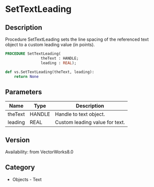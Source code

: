 # SetTextLeading

## Description
Procedure SetTextLeading sets the line spacing of the referenced text object to a custom leading value (in points).

```pascal
PROCEDURE SetTextLeading(
				theText : HANDLE;
				leading : REAL);
```

```python
def vs.SetTextLeading(theText, leading):
    return None
```

## Parameters
|Name|Type|Description|
|---|---|---|
|theText|HANDLE|Handle to text object.|
|leading|REAL|Custom leading value for text.|

## Version
Availability: from VectorWorks8.0

## Category
* Objects - Text

